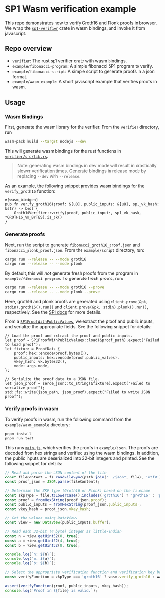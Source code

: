 # SP1 Wasm verification example

This repo demonstrates how to verify Groth16 and Plonk proofs in browser. We wrap the [`sp1-verifier`](https://github.com/succinctlabs/sp1) crate in wasm bindings, and invoke it from javascript.

## Repo overview

- `verifier`: The rust sp1 verifier crate with wasm bindings.
- `example/fibonacci-program`: A simple fibonacci SP1 program to verify.
- `example/fibonacci-script`: A simple script to generate proofs in a json format.
- `example/wasm_example`: A short javascript example that verifies proofs in wasm.

## Usage

### Wasm Bindings

First, generate the wasm library for the verifier. From the `verifier` directory, run

```bash
wasm-pack build --target nodejs --dev 
```

This will generate wasm bindings for the rust functions in [`verifier/src/lib.rs`](verifier/src/lib.rs).
> Note: generating wasm bindings in dev mode will result in drastically slower verification times.
> Generate bindings in release mode by replacing `--dev` with `--release`.

As an example, the following snippet provides wasm bindings for the `verify_groth16` function:

```rust,noplayground
#[wasm_bindgen]
pub fn verify_groth16(proof: &[u8], public_inputs: &[u8], sp1_vk_hash: &str) -> bool {
    Groth16Verifier::verify(proof, public_inputs, sp1_vk_hash, *GROTH16_VK_BYTES).is_ok()
}
```

### Generate proofs

Next, run the script to generate `fibonacci_groth16_proof.json` and `fibonacci_plonk_proof.json`. From the `example/script` directory, run:

```bash
cargo run --release -- --mode groth16
cargo run --release -- --mode plonk
```

By default, this will *not* generate fresh proofs from the program in `example/fibonacci-program`. To generate fresh proofs, run:

```bash
cargo run --release -- --mode groth16 --prove
cargo run --release -- --mode plonk --prove
```

Here, groth16 and plonk proofs are generated using `client.prove(&pk, stdin).groth16().run()` and `client.prove(&pk, stdin).plonk().run()`, respectively.
See the [SP1 docs](https://docs.rs/sp1-sdk/latest/sp1_sdk/struct.ProverClient.html) for more details.

From a [`SP1ProofWithPublicValues`](https://docs.rs/sp1-sdk/latest/sp1_sdk/proof/struct.SP1ProofWithPublicValues.html),
we extract the proof and public inputs, and serialize the appropriate fields. See the following snippet for details:

```rust,noplayground
// Load the proof and extract the proof and public inputs.
let proof = SP1ProofWithPublicValues::load(&proof_path).expect("Failed to load proof");
let fixture = ProofData {
    proof: hex::encode(proof.bytes()),
    public_inputs: hex::encode(proof.public_values),
    vkey_hash: vk.bytes32(),
    mode: args.mode,
};

// Serialize the proof data to a JSON file.
let json_proof = serde_json::to_string(&fixture).expect("Failed to serialize proof");
std::fs::write(json_path, json_proof).expect("Failed to write JSON proof");
```

### Verify proofs in wasm

To verify proofs in wasm, run the following command from the `example/wasm_example` directory:

```bash
pnpm install
pnpm run test
```

This runs [`main.js`](example/wasm_example/main.js), which verifies the proofs in `example/json`.
The proofs are decoded from hex strings and verified using the wasm bindings. In addition, the public inputs
are deserialized into 32-bit integers and printed. See the following snippet for details:

```javascript
// Read and parse the JSON content of the file
const fileContent = fs.readFileSync(path.join("../json", file), 'utf8');
const proof_json = JSON.parse(fileContent);

// Determine the ZKP type (Groth16 or Plonk) based on the filename
const zkpType = file.toLowerCase().includes('groth16') ? 'groth16' : 'plonk';
const proof = fromHexString(proof_json.proof);
const public_inputs = fromHexString(proof_json.public_inputs);
const vkey_hash = proof_json.vkey_hash;

// Get the values using DataView.
const view = new DataView(public_inputs.buffer);

// Read each 32-bit (4 byte) integer as little-endian
const n = view.getUint32(0, true);
const a = view.getUint32(4, true);
const b = view.getUint32(8, true);

console.log(`n: ${n}`);
console.log(`a: ${a}`);
console.log(`b: ${b}`);

// Select the appropriate verification function and verification key based on ZKP type
const verifyFunction = zkpType === 'groth16' ? wasm.verify_groth16 : wasm.verify_plonk;

assert(verifyFunction(proof, public_inputs, vkey_hash));
console.log(`Proof in ${file} is valid.`);
```
